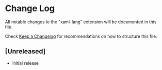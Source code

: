 # Change Log

All notable changes to the "xaml-lang" extension will be documented in this file.

Check [Keep a Changelog](http://keepachangelog.com/) for recommendations on how to structure this file.

## [Unreleased]

- Initial release
